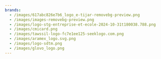 ```yaml
---
brands:
  - /images/617abc826e7b6_logo_e-tijar-removebg-preview.png
  - /images/images-removebg-preview.png
  - /images/logo-stg-entreprise-et-ecole-2024-10-31t180038.788.png
  - /images/cmicard.png
  - /images/tawssil-logo-fc7e1ee125-seeklogo.com.png
  - /images/aramex_logo.svg.png
  - /images/logo-sdtm.png
  - /images/glovo_logo.png
---
```

